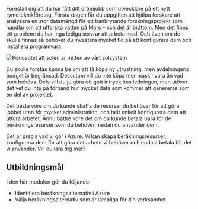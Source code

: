Föreställ dig att du har fått ditt drömjobb som utvecklare på ett nytt rymdteknikföretag. Första dagen får du uppgiften att hjälpa forskare att analysera en stor datamängd för ett banbrytande forskningsprojekt som handlar om att utforska vatten på Mars – och det är bråttom. Men det finns ett problem: du har inga lediga servrar att arbeta med. Och även om de skulle finnas så behöver du investera mycket tid på att konfigurera dem och installera programvara.

![Konceptet att solen är mitten av vårt solsystem](../media/1-heading.png)

Du skulle förstås kunna be om att få köpa ny utrustning, men avdelningens budget är begränsad. Dessutom vill du inte köpa mer maskinvara än vad som behövs. Dels vill du ju göra ett gott intryck hos ledningen, men utöver det vet du inte på förhand hur mycket data som kommer att genereras som en del av projektet.

Det bästa vore om du kunde skaffa de resurser du behöver för att göra jobbet utan för mycket administration, och helt enkelt konfigurera dem att utföra arbetet. Ännu bättre vore det om du kunde betala bara för de beräkningsresurser som du behöver medan du använder dem.

Det är precis vad vi gör i Azure. Vi kan skapa beräkningsresurser, konfigurera dem för att göra det arbete vi behöver och endast betala för det vi använder. Vill du lära dig mer?

## <a name="learning-objectives"></a>Utbildningsmål

I den här modulen gör du följande:

- Identifiera beräkningsalternativ i Azure
- Välja beräkningsalternativ som är lämpliga för din verksamhet

